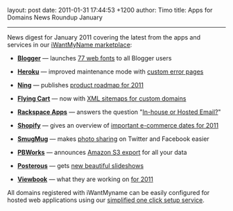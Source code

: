 layout: post
date: 2011-01-31 17:44:53 +1200
author: Timo
title: Apps for Domains News Roundup January


----

News digest for January 2011 covering the latest from the apps and services in our [iWantMyName marketplace](https://iwantmyname.com/services/featured):

*   [**Blogger**](https://iwantmyname.com/features/applications/custom-domain-apps/blogs/blogger-blogspot-free-blog-with-own-url) &mdash; launches [77 web fonts](http://buzz.blogger.com/2011/01/quick-brown-fox.html) to all Blogger users

*   [**Heroku**](https://iwantmyname.com/services/developer/heroku-cloud-hosting-custom-domain) &mdash; improved maintenance mode with [custom error pages](http://blog.heroku.com/archives/2011/1/7/improved_maintenance_mode_for_all_apps)

*   [**Ning**](https://iwantmyname.com/features/applications/custom-domain-apps/social-networks/ning-hosted-whitelabel-dns-setup) &mdash; publishes [product roadmap for 2011](http://creators.ning.com/page/product-roadmap)

*   [**Flying Cart**](https://iwantmyname.com/services/ecommerce-hosting/customize-flyingcart-with-your-own-domain) &mdash; now with [XML sitemaps for custom domains](http://flyingcart.com/blog/new-feature-xml-sitemaps-for-custom-domains)

*   [**Rackspace Apps**](https://iwantmyname.com/services/email-hosting/rackspace-apps) &mdash; answers the question "[In-house or Hosted Email?](http://www.rackspace.com/apps/blog/2011/01/in-house_or_hosted_email/)"

*   [**Shopify**](https://iwantmyname.com/features/applications/custom-domain-apps/e-commerce/shopify-hosted-online-store-platform-and-shop-software) &mdash; gives an overview of [important e-commerce dates for 2011](http://blog.shopify.com/2011/1/12/planning-ahead-for-important-e-commerce-dates)

*   [**SmugMug**](https://iwantmyname.com/services/portfolio/own-domain-on-smugmug-portfolio) &mdash; makes [photo sharing](http://news.smugmug.com/2011/01/07/follow-me-links-for-twitter-and-facebook-bug-fixes/) on Twitter and Facebook easier

*   [**PBWorks**](https://iwantmyname.com/features/applications/custom-domain-apps/wikis/pbworks-hosted-wiki-with-own-url) &mdash; announces [Amazon S3 export](http://blog.pbworks.com/2011/01/13/s3export/) for all your data

*   [**Posterous**](https://iwantmyname.com/features/applications/custom-domain-apps/blogs/posterous-blog-photos-mp3-video-by-email) &mdash; gets [new beautiful slideshows](http://blog.posterous.com/show-off-your-posterous-photos-beautiful-slid)

*   [**Viewbook**](https://iwantmyname.com/services/portfolio-hosting/register-your-own-domain-for-viewbook) &mdash; what they are working on [for 2011](http://archived.link/http://www.viewbook.com/weblog/2011/01/14/what-we-are-working-on-for-2011)

All domains registered with iWantMyname can be easily configured for hosted web applications using our [simplified one click setup service](https://iwantmyname.com/services).
